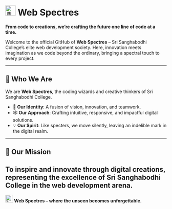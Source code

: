 # <img src="https://fonts.gstatic.com/s/e/notoemoji/latest/1f47b/512.gif" alt="👻" width="32" height="32"> **Web Spectres**  
**From code to creations, we’re crafting the future one line of code at a time.**  

Welcome to the official GitHub of **Web Spectres** – Sri Sanghabodhi College’s elite web development society. Here, innovation meets imagination as we code beyond the ordinary, bringing a spectral touch to every project.  

---

## 🏫 **Who We Are**  
We are **Web Spectres**, the coding wizards and creative thinkers of Sri Sanghabodhi College.  
- 👻 **Our Identity**: A fusion of vision, innovation, and teamwork.  
- 🕸️ **Our Approach**: Crafting intuitive, responsive, and impactful digital solutions.  
- 💡 **Our Spirit**: Like specters, we move silently, leaving an indelible mark in the digital realm.  

---
## 🎯 **Our Mission**  
To inspire and innovate through digital creations, representing the excellence of Sri Sanghabodhi College in the web development arena.  
---


**<img src="https://fonts.gstatic.com/s/e/notoemoji/latest/1f47b/512.gif" alt="👻" width="24" height="24"> Web Spectres – where the unseen becomes unforgettable.**  
